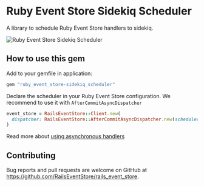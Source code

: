 # Ruby Event Store Sidekiq Scheduler

A library to schedule Ruby Event Store handlers to sidekiq.

![Ruby Event Store Sidekiq Scheduler](https://github.com/RailsEventStore/rails_event_store/workflows/ruby_event_store-sidekiq_scheduler/badge.svg)

## How to use this gem

Add to your gemfile in application:

```ruby
gem "ruby_event_store-sidekiq_scheduler"
```

Declare the scheduler in your Ruby Event Store configuration. We recommend to use it with `AfterCommitAsyncDispatcher`

```ruby
event_store = RailsEventStore::Client.new(
  dispatcher: RailsEventStore::AfterCommitAsyncDispatcher.new(scheduler: RubyEventStore::SidekiqScheduler.new),
)
```

Read more about [using asynchronous handlers](https://railseventstore.org/docs/v2/subscribe/#async-handlers)


## Contributing

Bug reports and pull requests are welcome on GitHub at https://github.com/RailsEventStore/rails_event_store.
